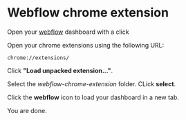 # Webflow chrome extension
Open your [webflow](https://webflow.com) dashboard with a click

Open your chrome extensions using the following URL:

    chrome://extensions/

Click **"Load unpacked extension..."**.

Select the *webflow-chrome-extension* folder. CLick **select**.

Click the **webflow** icon to load your dashboard in a new tab.

You are done.

